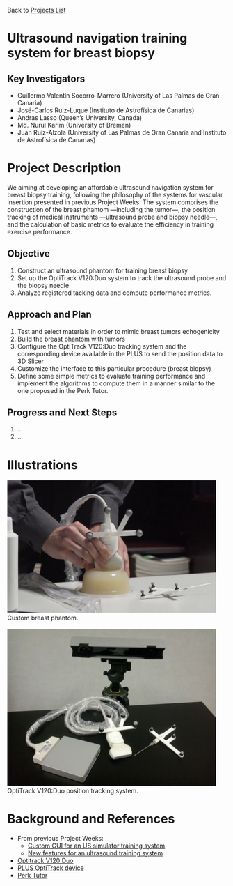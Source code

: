 Back to [Projects List](../../README.md#ProjectsList)

# Ultrasound navigation training system for breast biopsy

## Key Investigators

- Guillermo Valentín Socorro-Marrero (University of Las Palmas de Gran Canaria)
- José-Carlos Ruiz-Luque (Instituto de Astrofísica de Canarias)
- Andras Lasso (Queen’s University, Canada)
- Md. Nurul Karim (University of Bremen)
- Juan Ruiz-Alzola (University of Las Palmas de Gran Canaria and Instituto de Astrofísica de Canarias)

# Project Description

<!-- Add a short paragraph describing the project. -->
We aiming at developing an affordable ultrasound navigation system for breast biopsy training, following the philosophy of the systems for vascular insertion presented in previous Project Weeks. The system comprises the construction of the breast phantom —including the tumor—, the position tracking of medical instruments —ultrasound probe and biopsy needle—, and the calculation of basic metrics to evaluate the efficiency in training exercise performance.

## Objective

<!-- Describe here WHAT you would like to achieve (what you will have as end result). -->
1. Construct an ultrasound phantom for training breast biopsy
1. Set up the OptiTrack V120:Duo system to track the ultrasound probe and the biopsy needle
1. Analyze registered tacking data and compute performance metrics.

## Approach and Plan

<!-- Describe here HOW you would like to achieve the objectives stated above. -->
1. Test and select materials in order to mimic breast tumors echogenicity
1. Build the breast phantom with tumors
1. Configure the OptiTrack V120:Duo tracking system and the corresponding device available in the PLUS to send the position data to 3D Slicer
1. Customize the interface to this particular procedure (breast biopsy)
1. Define some simple metrics to evaluate training performance and implement the algorithms to compute them in a manner similar to the one proposed in the Perk Tutor.

## Progress and Next Steps

<!-- Update this section as you make progress, describing of what you have ACTUALLY DONE. If there are specific steps that you could not complete then you can describe them here, too. -->
<!-- Describe specific steps you **have actually done**. -->
1. ...
1. ...

# Illustrations

<!-- Add pictures and links to videos that demonstrate what has been accomplished.
![Description of picture](Example2.jpg)
-->
<img src=breastPhantom.png width="480"/>
Custom breast phantom.
<br/>
<br/>  
<img src=positionTracking.jpg width="480"/>
OptiTrack V120:Duo position tracking system.

# Background and References

<!-- If you developed any software, include link to the source code repository. If possible, also add links to sample data, and to any relevant publications. -->
- From previous Project Weeks:
    - [Custom GUI for an US simulator training system](http://projectweek.na-mic.org/PW28_2018_GranCanaria/Projects/CustomGUIForUSSimulator)
    - [New features for an ultrasound training system](http://projectweek.na-mic.org/PW30_2019_GranCanaria/Projects/UltrasoundSimulatorTraining)
- [Optitrack V120:Duo](http://optitrack.com/products/v120-duo)
- [PLUS OptiTrack device](http://perk-software.cs.queensu.ca/plus/doc/nightly/user/DeviceOptiTrack.html)
- [Perk Tutor](http://perktutor.github.io)

